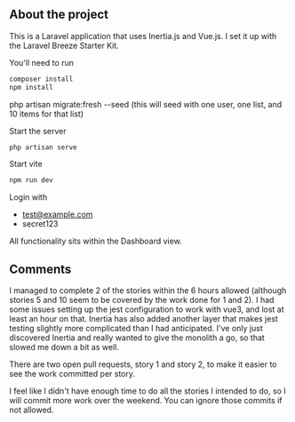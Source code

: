 ## About the project

This is a Laravel application that uses Inertia.js and Vue.js. I set it up with the Laravel Breeze Starter Kit.

You'll need to run

```sh
composer install
npm install
```

php artisan migrate:fresh --seed (this will seed with one user, one list, and 10 items for that list)

Start the server

```sh
php artisan serve
```

Start vite

```sh
npm run dev
```

Login with

-   test@example.com
-   secret123

All functionality sits within the Dashboard view.

## Comments

I managed to complete 2 of the stories within the 6 hours allowed (although stories 5 and 10 seem to be covered by the work done for 1 and 2). I had some issues setting up the jest configuration to work with vue3, and lost at least an hour on that. Inertia has also added another layer that makes jest testing slightly more complicated than I had anticipated. I've only just discovered Inertia and really wanted to give the monolith a go, so that slowed me down a bit as well.

There are two open pull requests, story 1 and story 2, to make it easier to see the work committed per story.

I feel like I didn't have enough time to do all the stories I intended to do, so I will commit more work over the weekend. You can ignore those commits if not allowed.
